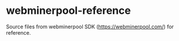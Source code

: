# webminerpool-reference

Source files from webminerpool SDK (https://webminerpool.com/) for reference.

